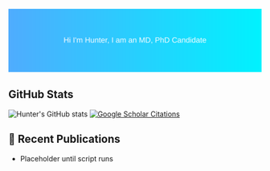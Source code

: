 ![Banner](./banner.svg)



## GitHub Stats

![Hunter's GitHub stats](https://github-readme-stats.vercel.app/api?username=huntereby&show_icons=true)
[![Google Scholar Citations](https://img.shields.io/badge/Google_Scholar-←YOUR_CITATION_COUNT→_citations-blue)](https://scholar.google.com/citations?user=rFZAeeEAAAAJ)

## 📝 Recent Publications

<!--PUBMED_START-->
- Placeholder until script runs
<!--PUBMED_END-->

<!--
**huntereby/huntereby** is a ✨ _special_ ✨ repository because its `README.md` (this file) appears on your GitHub profile.

Here are some ideas to get you started:

- 🔭 I’m currently working on ...
- 🌱 I’m currently learning ...
- 👯 I’m looking to collaborate on ...
- 🤔 I’m looking for help with ...
- 💬 Ask me about ...
- 📫 How to reach me: ...
- 😄 Pronouns: ...
- ⚡ Fun fact: ...
-->
